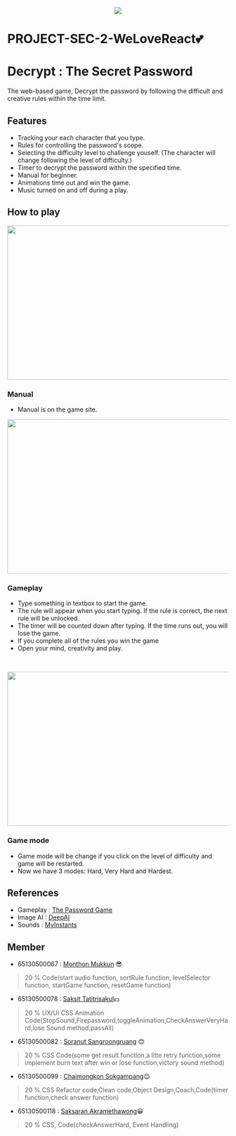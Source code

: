 <p align="center"><img src="https://github.com/Xsmitylnwza/PROJECT1-SEC-2-WeLoveReact/blob/main/public/images/group-logo.png"/></p>

# PROJECT-SEC-2-WeLoveReact💕

# Decrypt : The Secret Password

The web-based game, Decrypt the password by following the difficult and creative rules within the time limit.

## Features

- Tracking your each character that you type.
- Rules for controlling the password's scope.
- Selecting the difficulty level to challenge youself. (The character will change following the level of difficulty.)
- Timer to decrypt the password within the specified time.
- Manual for beginner.
- Animations time out and win the game.
- Music turned on and off during a play.

## How to play

<p align="center"><img src="https://github.com/Xsmitylnwza/PROJECT1-SEC-2-WeLoveReact/blob/main/public/images/manual.gif" width="700" height="350"></p>

### Manual
- Manual is on the game site.


<p align="center"><img src="https://github.com/Xsmitylnwza/PROJECT1-SEC-2-WeLoveReact/blob/main/public/images/gameplay.gif" width="700" height="350"></p>

### Gameplay

- Type something in textbox to start the game.
- The rule will appear when you start typing. If the rule is correct, the next rule will be unlocked.
- The timer will be counted down after typing. If the time runs out, you will lose the game.
- If you complete all of the rules you win the game
- Open your mind, creativity and play.
<br>

<p align="center"><img src="https://github.com/Xsmitylnwza/PROJECT1-SEC-2-WeLoveReact/blob/main/public/images/select-mode.gif" width="700" height="350"></p>

### Game mode

- Game mode will be change if you click on the level of difficulty and game will be restarted.
- Now we have 3 modes: Hard, Very Hard and Hardest.

## References

- Gameplay : [The Password Game](https://neal.fun/password-game/)
- Image AI : [DeepAI](https://deepai.org/machine-learning-model/text2img)
- Sounds : [MyInstants](https://www.myinstants.com/)

## Member

- 65130500067 : [Monthon Mukkun](https://github.com/carrynong2) 😎
> 20 % Code(start audio function, sortRule function, levelSelector function, startGame function, resetGame function)
- 65130500078 : [Saksit Tatitrisakul](https://github.com/Tiskas02)💵
> 20 % UX/UI CSS Animation Code(StopSound,Firepassword,toggleAnimation,CheckAnswerVeryHard,lose Sound method,passAll)
- 65130500082 : [Soranut Sangroongruang](https://github.com/c3b22) 😊
> 20 % CSS Code(some get result function,a litte retry function,some implement burn text after win or lose function,victory sound method)
- 65130500099 : [Chaimongkon Sokgampang](https://github.com/Xsmitylnwza)😉
> 20 % CSS Refactor code,Clean code,Object Design,Coach,Code(timer function,check answer function)
- 65130500118 : [Saksaran Akramethawong](https://github.com/saksaran)😀
> 20 % CSS, Code(checkAnswerHard, Event Handling)
